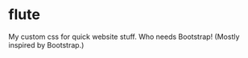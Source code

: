 # flute
My custom css for quick website stuff. Who needs Bootstrap! (Mostly inspired by Bootstrap.)
